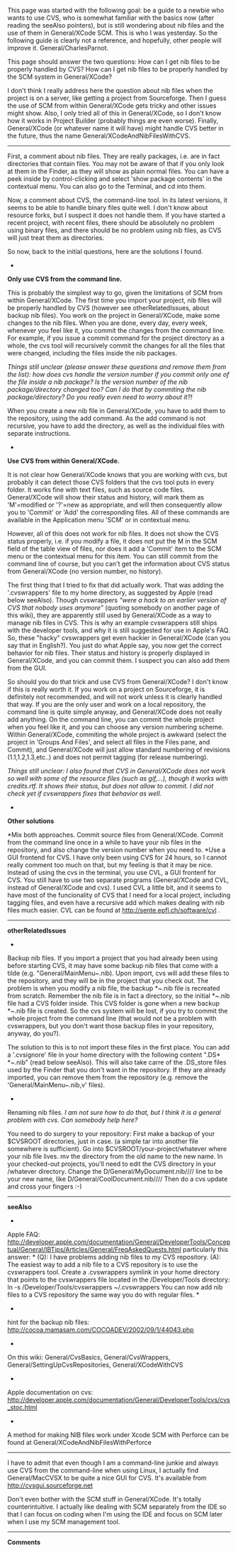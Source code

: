 

This page was started with the following goal: be a guide to a newbie who wants to use CVS, who is somewhat familiar with the basics now (after reading the seeAlso pointers), but is still wondering about nib files and the use of them in General/XCode SCM. This is who I was yesterday. So the following guide is clearly not a reference, and hopefully, other people will improve it. General/CharlesParnot.

This page should answer the two questions:
How can I get nib files to be properly handled by CVS?
How can I get nib files to be properly handled by the SCM system in General/XCode?

I don't think I really address here the question about nib files when the project is on a server, like getting a project from Sourceforge. Then I guess the use of SCM from within General/XCode gets tricky and other issues might show. Also, I only tried all of this in General/XCode, so I don't know how it works in Project Builder (probably things are even worse). Finally, General/XCode (or whatever name it will have) might handle CVS better in the future, thus the name General/XCodeAndNibFilesWithCVS.

----

First, a comment about nib files. They are really packages, i.e. are in fact directories that contain files. You may not be aware of that if you only look at them in the Finder, as they will show as plain normal files. You can have a peek inside by control-clicking and select 'show package contents' in the contextual menu. You can also go to the Terminal, and cd into them.

Now, a comment about CVS, the command-line tool. In its latest versions, it seems to be able to handle binary files quite well. I don't know about resource forks, but I suspect it does not handle them. If you have started a recent project, with recent files, there should be absolutely no problem using binary files, and there should be no problem using nib files, as CVS will just treat them as directories.

So now, back to the initial questions, here are the solutions I found.



*
**Only use CVS from the command line.**

This is probably the simplest way to go, given the limitations of SCM from within General/XCode. The first time you import your project, nib files will be properly handled by CVS (however see otherRelatedIssues, about backup nib files). You work on the project in General/XCode, make some changes to the nib files. When you are done, every day, every week, whenever you feel like it, you commit the changes from the command line. For example, if you issue a commit command for the project directory as a whole, the cvs tool will recursively commit the changes for all the files that were changed, including the files inside the nib packages.

*Things still unclear (please answer these questions and remove them from the list): how does cvs handle the version number if you commit only one of the file inside a nib package? Is the version number of the nib package/directory changed too? Can I do that by commiting the nib package/directory? Do you really even need to worry about it?!*

When you create a new nib file in General/XCode, you have to add them to the repository, using the add command. As the add command is not recursive, you have to add the directory, as well as the individual files with separate instructions.

*
**Use CVS from within General/XCode.**

It is not clear how General/XCode knows that you are working with cvs, but probably it can detect those CVS folders that the cvs tool puts in every folder. It works fine with text files, such as source code files. General/XCode will show their status and history, will mark them as 'M'=modified or '?'=new as appropriate, and will then consequently allow you to 'Commit' or 'Add' the corresponding files. All of these commands are available in the Application menu 'SCM' or in contextual menu.

However, all of this does not work for nib files. It does not show the CVS status properly, i.e. if you modify a file, it does not put the M in the SCM field of the table view of files, nor does it add a 'Commit' item to the SCM menu or the contextual menu for this item. You can still commit from the command line of course, but you can't get the information about CVS status from General/XCode (no version number, no history).

The first thing that I tried to fix that did actually work. That was adding the '.cvswrappers' file to my home directory, as suggested by Apple (read below seeAlso).
Though cvswrappers *"were a hack to an earlier version of CVS that nobody uses anymore"* (quoting somebody on another page of this wiki), they are apparently still used by General/XCode as a way to manage nib files in CVS. This is why an example cvswrappers still ships with the developer tools, and why it is still suggested for use in Apple's FAQ. So, these "hacky" cvswrappers get even hackier in General/XCode (can you say that in English?). You just do what Apple say, you now get the correct behavior for nib files. Their status and history is properly displayed in General/XCode, and you can commit them. I suspect you can also add them from the GUI.

So should you do that trick and use CVS from General/XCode? I don't know if this is really worth it. If you work on a project on Sourceforge, it is definitely not recommended, and will not work unless it is clearly handled that way. If you are the only user and work on a local repository, the command line is quite simple anyway, and General/XCode does not really add anything. On the command line, you can commit the whole project when you feel like it, and you can choose any version numbering scheme. Within General/XCode, commiting the whole project is awkward (select the project in 'Groups And Files', and select all files in the Files pane, and Commit), and General/XCode will just allow standard numbering of revisions (1.1,1.2,1.3,etc..) and does not permit tagging (for release numbering).

*Things still unclear:  I also found that CVS in General/XCode does not work so well with some of the resource files (such as gif,...), though it works with credits.rtf. It shows their status, but does not allow to commit. I did not check yet if cvswrappers fixes that behavior as well.*


*
**Other solutions**

*Mix both approaches. Commit source files from General/XCode. Commit from the command line once in a while to have your nib files in the repository, and also change the version number when you need to.
*Use a GUI frontend for CVS. I have only been using CVS for 24 hours, so I cannot really comment too much on that,  but my feeling is that it may be nice. Instead of using the cvs in the terminal, you use CVL, a GUI frontenf for CVS. You still have to use two separate programs (General/XCode and CVL, instead of General/XCode and cvs). I used CVL a little bit, and it seems to have most of the funcionality of CVS that I need for a local project, including tagging files, and even have a recursive add which makes dealing with nib files much easier. CVL can be found at http://sente.epfl.ch/software/cvl .







----
**otherRelatedIssues**


*
Backup nib files. If you import a project that you had already been using before starting CVS, it may have some backup nib files that come with a tilde (e.g. "General/MainMenu~.nib). Upon import, cvs will add these files to the repository, and they will be in the project that you check out. The problem is when you modify a nib file, the backup *~.nib file is recreated from scratch. Remember the nib file is in fact a directory, so the initial *~.nib file had a CVS folder inside. This CVS folder is gone when a new backup *~.nib file is created. So the cvs system will be lost, if you try to commit the whole project from the command line (that would not be a problem with cvswrappers, but you don't want those backup files in your repository, anyway, do you?).

The solution to this is to not import these files in the first place. You can add a '.cvsignore' file in your home directory with the following content ".DS* *~.nib"  (read below seeAlso). This will also take carre of the .DS_store files used by the Finder that you don't want in the repository. If they are already imported, you can remove them from the repository (e.g. remove the 'General/MainMenu~.nib,v' files).

*
Renaming nib files.
*I am not sure how to do that, but I think it is a general problem with cvs. Can somebody help here?*

You need to do surgery to your repository:  First make a backup of your $CVSROOT directories, just in case.  (a simple tar into another file somewhere is sufficient).  Go into $CVSROOT/your-project/whatever where your nib file lives.  mv the directory from the old name to the new name.  In your checked-out projects, you'll need to edit the CVS directory in your /whatever directory.  Change the D/General/MyDocument.nib////  line to be your new name, like D/General/CoolDocument.nib////  Then do a cvs update and cross your fingers :-)





----
**seeAlso**


*
Apple FAQ: http://developer.apple.com/documentation/General/DeveloperTools/Conceptual/General/IBTips/Articles/General/FreqAskedQuests.html
particularly this answer:
*
(Q): I have problems adding nib files to my CVS repository.
(A): The easiest way to add a nib file to a CVS repository is to use the cvswrappers tool. Create a .cvswrappers symlink in your home directory that points to the cvswrappers file located in the /Developer/Tools directory:  ln -s /Developer/Tools/cvswrappers ~/.cvswrappers  You can now add nib files to a CVS repository the same way you do with regular files.
*

*
hint for the backup nib files: http://cocoa.mamasam.com/COCOADEV/2002/09/1/44043.php

*
On this wiki: General/CvsBasics, General/CvsWrappers, General/SettingUpCvsRepositories, General/XCodeWithCVS

*
Apple documentation on cvs: http://developer.apple.com/documentation/General/DeveloperTools/cvs/cvs_stoc.html

*
A method for making NIB files work under Xcode SCM with Perforce can be found at General/XCodeAndNibFilesWithPerforce



----
I have to admit that even though I am a command-line junkie and always use CVS from the command-line when using Linux, I actually find General/MacCVSX to be quite a nice GUI for CVS.  It's available from http://cvsgui.sourceforge.net

Don't even bother with the SCM stuff in General/XCode.  It's totally counterintuitive.  I actually like dealing with SCM separately from the IDE so that I can focus on coding when I'm using the IDE and focus on SCM later when I use my SCM management tool.

----
**Comments**